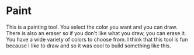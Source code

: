 # Paint
This is a painting tool. You select the color you want and you can draw. There is also an eraser so if you don't like what you drew, you can erase it. You have a wide variety of colors to choose from. I think that this tool is fun because I like to draw and so it was cool to build something like this.